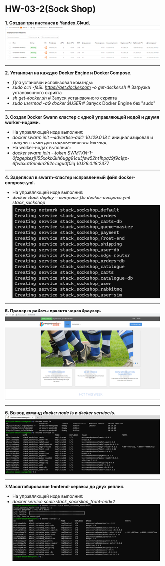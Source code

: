 # HW-03-2(Sock Shop)

**1. Создал три инстанса в Yandex.Cloud.**
![vm_swarm](./images/vm_swarm.PNG)
___
**2. Установил на каждую Docker Engine и Docker Compose.**
- Для установки использовал команды:
- _sudo curl -fsSL https://get.docker.com -o get-docker.sh_   # Загрузка установочного скрипта
- _sh get-docker.sh_   # Запуск установочного скрипта
- _sudo usermod -aG docker $USER_   # Запуск Docker Engine без "sudo"
___
**3. Создал Docker Swarm кластер с одной управляющей нодой и двумя worker-нодами.**
- На управляющей ноде выполнил:
- _docker swarm init --advertise-addr 10.129.0.18_   # инициализировал и получил токен для подключения worker-нод
- На worker-нодах выполнил:
- _docker swarm join --token SWMTKN-1-0fzgepkezjj155xokb3kh6ugg91cu5fsw52ht1hpq29f9c1jtp-6fwbxuz8nmkn262evugu0f0iq 10.129.0.18:2377_
___
**4. Задеплоил в swarm-кластер исправленный файл docker-compose.yml.**
- На управляющей ноде выполнил:
- _docker stack deploy --compose-file docker-compose.yml stack_sockshop_
![deploy_stack](./images/deploy_stack.PNG)
___
**5. Проверка работы проекта через браузер.**
![sock_shop](./images/sock_shop.PNG)
___
**6. Вывод команд _docker node ls_ и _docker service ls_.**
![swarm_cmd](./images/swarm_cmd.PNG)
___
**7.Масштабирование frontend-сервиса до двух реплик.**
- На управляющей ноде выполнил:
- _docker service scale stack_sockshop_front-end=2_
![swarm_repl](./images/swarm_repl.PNG)
